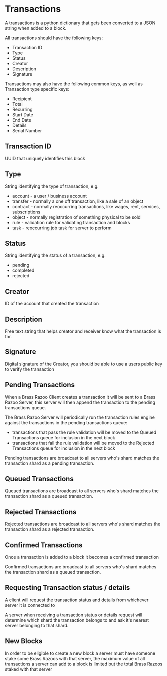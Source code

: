 
# Transactions

A transactions is a python dictionary that gets been converted to a JSON string when added to a block.

All transactions should have the following keys:

- Transaction ID
- Type
- Status
- Creator
- Description
- Signature

Transactions may also have the following common keys, as well as Transaction type specific keys:

- Recipient
- Total
- Recurring
- Start Date
- End Date
- Details
- Serial Number

## Transaction ID

UUID that uniquely identifies this block

## Type

String identifying the type of transaction, e.g.
- account - a user / business account
- transfer - normally a one off transaction, like a sale of an object
- contract - normally reoccurring transactions, like wages, rent, services, subscriptions
- object - normally registration of something physical to be sold
- rule - validation rule for validating transaction and blocks
- task - reoccurring job task for server to perform

## Status

String identifying the status of a transaction, e.g.
- pending
- completed
- rejected

## Creator

ID of the account that created the transaction

## Description

Free text string that helps creator and receiver know what the transaction is for.

## Signature

Digital signature of the Creator, you should be able to use a users public key to verify the transaction

## Pending Transactions

When a Brass Razoo Client creates a transaction it will be sent to a Brass Razoo Server, this server will then append the transaction to the pending transactions queue.

The Brass Razoo Server will periodically run the transaction rules engine against the transactions in the pending transactions queue:
- transactions that pass the rule validation will be moved to the Queued Transactions queue for inclusion in the next block
- transactions that fail the rule validation will be moved to the Rejected Transactions queue for inclusion in the next block

Pending transactions are broadcast to all servers who's shard matches the transaction shard as a pending transaction.

## Queued Transactions

Queued transactions are broadcast to all servers who's shard matches the transaction shard as a queued transaction.

## Rejected Transactions

Rejected transactions are broadcast to all servers who's shard matches the transaction shard as a rejected transaction.

## Confirmed Transactions

Once a transaction is added to a block it becomes a confirmed transaction

Confirmed transactions are broadcast to all servers who's shard matches the transaction shard as a queued transaction.

## Requesting Transaction status / details

A client will request the transaction status and details from whichever server it is connected to

A server when receiving a transaction status or details request will determine which shard the transaction belongs to and ask it's nearest server belonging to that shard.

## New Blocks

In order to be eligible to create a new block a server must have someone stake some Brass Razoos with that server, the maximum value of all transactions a server can add to a block is limited but the total Brass Razoos staked with that server
